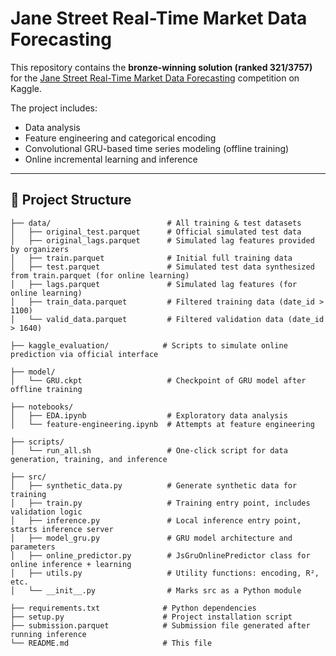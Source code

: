 # Jane Street Real-Time Market Data Forecasting

This repository contains the **bronze-winning solution (ranked 321/3757)** for the [Jane Street Real-Time Market Data Forecasting](https://www.kaggle.com/competitions/jane-street-real-time-market-data-forecasting) competition on Kaggle.

The project includes:

- Data analysis
- Feature engineering and categorical encoding
- Convolutional GRU-based time series modeling (offline training)
- Online incremental learning and inference

---

## 📁 Project Structure

```text
├── data/                          # All training & test datasets
│   ├── original_test.parquet      # Official simulated test data
│   ├── original_lags.parquet      # Simulated lag features provided by organizers
│   ├── train.parquet              # Initial full training data
│   ├── test.parquet               # Simulated test data synthesized from train.parquet (for online learning)
│   ├── lags.parquet               # Simulated lag features (for online learning)
│   ├── train_data.parquet         # Filtered training data (date_id > 1100)
│   └── valid_data.parquet         # Filtered validation data (date_id > 1640)

├── kaggle_evaluation/            # Scripts to simulate online prediction via official interface

├── model/
│   └── GRU.ckpt                   # Checkpoint of GRU model after offline training

├── notebooks/
│   ├── EDA.ipynb                  # Exploratory data analysis
│   └── feature-engineering.ipynb  # Attempts at feature engineering

├── scripts/
│   └── run_all.sh                 # One-click script for data generation, training, and inference

├── src/
│   ├── synthetic_data.py          # Generate synthetic data for training
│   ├── train.py                   # Training entry point, includes validation logic
│   ├── inference.py               # Local inference entry point, starts inference server
│   ├── model_gru.py               # GRU model architecture and parameters
│   ├── online_predictor.py        # JsGruOnlinePredictor class for online inference + learning
│   ├── utils.py                   # Utility functions: encoding, R², etc.
│   └── __init__.py                # Marks src as a Python module

├── requirements.txt              # Python dependencies
├── setup.py                      # Project installation script
├── submission.parquet            # Submission file generated after running inference
└── README.md                     # This file
